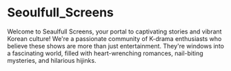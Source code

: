 # Seoulfull_Screens
Welcome to Seaulfull Screens, your portal to captivating stories and vibrant Korean culture! We're a passionate community of K-drama enthusiasts who believe these shows are more than just entertainment. They're windows into a fascinating world, filled with heart-wrenching romances, nail-biting mysteries, and hilarious hijinks.
